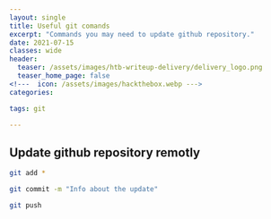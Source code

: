 ```yaml
---
layout: single
title: Useful git comands
excerpt: "Commands you may need to update github repository."
date: 2021-07-15
classes: wide
header:
  teaser: /assets/images/htb-writeup-delivery/delivery_logo.png
  teaser_home_page: false
<!---  icon: /assets/images/hackthebox.webp --->
categories:

tags: git

---
```


## Update github repository remotly

```bash
git add *

git commit -m "Info about the update"

git push 
```
